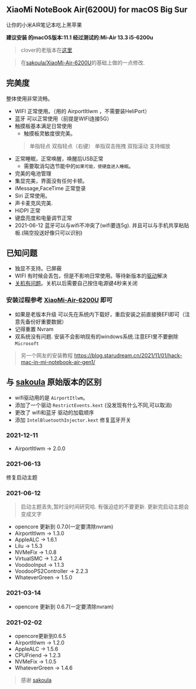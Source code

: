 

## XiaoMi NoteBook Air(6200U) for macOS Big Sur


让你的小米AIR笔记本吃上黑苹果

**建议安装 的macOS版本:11.1   经过测试的:Mi-Air 13.3 i5-6200u**

> clover的老版本在[这里](https://github.com/whtiehack/XiaoMi-Air/tree/clover-10.13)



> 在[sakoula/XiaoMi-Air-6200U](https://github.com/sakoula/XiaoMi-Air-6200U)的基础上做的一点修改.



## 完美度

整体使用非常流畅。

* WIFI 正常使用。（用的 AirportItlwm ，不需要装HeliPort）
* 蓝牙 可以正常使用（前提是WIFI连接5G）
* 触摸板基本满足日常使用
    * 触摸板灵敏度很完美。
    > 单指轻点
    > 双指轻点（右键）
    > 单指双击拖拽
    > 双指滚动
    > 支持缩放
* 正常睡眠，正常唤醒，唤醒后USB正常
    * 需要取消勾选节能中的`如果可能，使硬盘进入睡眠`。
* 完美的电池管理
* 集显完美，界面没有任何卡顿。
* iMessage,FaceTime 正常登录
* Siri 正常使用。
* 声卡麦克风完美.
* HiDPI 正常
* 键盘亮度和电量调节正常
* 2021-06-12 蓝牙可以与wifi不冲突了(wifi要连5g). 并且可以与手机共享粘贴板.(隔空投送好像只可以识别)

## 已知问题

* 独显不支持。已屏蔽
* WIFI 有时候会丢包，但是不影响日常使用。等待新版本的[驱动](https://github.com/OpenIntelWireless/itlwm)解决
* [关机有问题](https://github.com/sakoula/XiaoMi-Air-6200U/issues/11)。关机以后需要自己按住电源键4秒来关闭


### 安装过程参考 [XiaoMi-Air-6200U](https://github.com/sakoula/XiaoMi-Air-6200U) 即可

* 如果是老版本升级 可以先在系统内下载好，重启安装之前直接换EFI即可（注意先备份好重要数据）
* 记得重置 Nvram
* 双系统没有问题. 安装不会影响现有的windows系统.注意EFI里不要删除 `Microsoft`

> 另一个网友的安装教程 https://blog.starudream.cn/2021/11/01/hack-mac-in-mi-notebook-air-gen1/


## 与 [sakoula](https://github.com/sakoula/XiaoMi-Air-6200U) 原始版本的区别

* wifi驱动用的是 `AirportItlwm`。
* 添加了一个驱动 `RestrictEvents.kext` (没发现有什么不同,可以取消)
* 更改了 wifi和蓝牙 驱动的加载顺序
* 添加 `IntelBluetoothInjector.kext` 修复蓝牙开关



### 2021-12-11

* AirportItlwm -> 2.0.0


### 2021-06-13

修复启动主题


### 2021-06-12

> 启动主题丢失,暂时没时间研究哈. 有强迫症的不要更新. 更新完启动主题会变成文字

* opencore 更新到 0.7.0(一定要清除nvram)
* AirportItlwm -> 1.3.0
* AppleALC -> 1.6.1
* Lilu -> 1.5.3
* NVMeFix -> 1.0.8
* VirtualSMC -> 1.2.4
* VoodooInput -> 1.1.3
* VoodooPS2Controller -> 2.2.3
* WhateverGreen -> 1.5.0


### 2021-03-14

* opencore 更新到 0.6.7(一定要清除nvram)

### 2021-02-02

* opencore更新到0.6.5
* AirportItlwm -> 1.2.0
* AppleALC -> 1.5.6
* CPUFriend -> 1.2.3
* NVMeFix -> 1.0.5
* WhateverGreen -> 1.4.6


> 感谢 [sakoula](https://github.com/sakoula)




